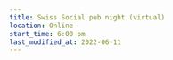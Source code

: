 ```yaml
---
title: Swiss Social pub night (virtual)
location: Online
start_time: 6:00 pm
last_modified_at: 2022-06-11
---
```

